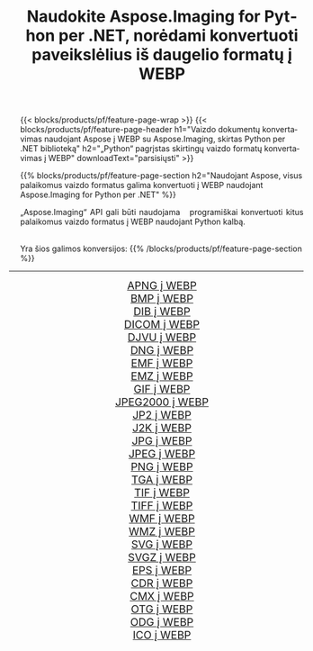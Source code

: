 ﻿---
title: Naudokite Aspose.Imaging for Python per .NET, norėdami konvertuoti paveikslėlius iš daugelio formatų į WEBP 
weight: 3920
url: /lt/python-net/conversion/to/webp/ 
lang: lt
langdirlevel: 2
locales: zh-hans,ja,it,ru,de,es,fr,nl,id,lt,pl,pt,vi,tr,ko,zh-hant,ar,hi,th,sv,cs,uk,he
description: Galite naudoti Aspose.Imaging for Python per .NET biblioteką, norėdami konvertuoti iš įvairių formatų į WEBP
---

{{< blocks/products/pf/feature-page-wrap >}}
{{< blocks/products/pf/feature-page-header h1="Vaizdo dokumentų konvertavimas naudojant Aspose į WEBP su Aspose.Imaging, skirtas Python per .NET biblioteką" h2="„Python“ pagrįstas skirtingų vaizdo formatų konvertavimas į WEBP" downloadText="parsisiųsti" >}}


{{% blocks/products/pf/feature-page-section  h2="Naudojant Aspose, visus palaikomus vaizdo formatus galima konvertuoti į WEBP naudojant Aspose.Imaging for Python per .NET" %}}
<p align=justify>„Aspose.Imaging“ API gali būti naudojama   programiškai konvertuoti kitus palaikomus vaizdo formatus į WEBP naudojant Python kalbą.</p>
<br/>
Yra šios galimos konversijos:
{{% /blocks/products/pf/feature-page-section %}}
<div class="container-fluid productfamilypage bg-gray">
    <div class="convertypes bg-gray agp-content section">
        <div class="container">
		<hr style="margin-left:-20px;"/>
		<div class="row other-converters" style="gap: 10px;font-size: 19px;text-align:center;">
		    <div class='col-md-2 other-converter remove-lp remove-rp'><a href="/imaging/lt/python-net/conversion/apng-to-webp/" style="padding:15px;">APNG į WEBP</a></div>
<div class='col-md-2 other-converter remove-lp remove-rp'><a href="/imaging/lt/python-net/conversion/bmp-to-webp/" style="padding:15px;">BMP į WEBP</a></div>
<div class='col-md-2 other-converter remove-lp remove-rp'><a href="/imaging/lt/python-net/conversion/dib-to-webp/" style="padding:15px;">DIB į WEBP</a></div>
<div class='col-md-2 other-converter remove-lp remove-rp'><a href="/imaging/lt/python-net/conversion/dicom-to-webp/" style="padding:15px;">DICOM į WEBP</a></div>
<div class='col-md-2 other-converter remove-lp remove-rp'><a href="/imaging/lt/python-net/conversion/djvu-to-webp/" style="padding:15px;">DJVU į WEBP</a></div>
<div class='col-md-2 other-converter remove-lp remove-rp'><a href="/imaging/lt/python-net/conversion/dng-to-webp/" style="padding:15px;">DNG į WEBP</a></div>
<div class='col-md-2 other-converter remove-lp remove-rp'><a href="/imaging/lt/python-net/conversion/emf-to-webp/" style="padding:15px;">EMF į WEBP</a></div>
<div class='col-md-2 other-converter remove-lp remove-rp'><a href="/imaging/lt/python-net/conversion/emz-to-webp/" style="padding:15px;">EMZ į WEBP</a></div>
<div class='col-md-2 other-converter remove-lp remove-rp'><a href="/imaging/lt/python-net/conversion/gif-to-webp/" style="padding:15px;">GIF į WEBP</a></div>
<div class='col-md-2 other-converter remove-lp remove-rp'><a href="/imaging/lt/python-net/conversion/jpeg2000-to-webp/" style="padding:15px;">JPEG2000 į WEBP</a></div>
<div class='col-md-2 other-converter remove-lp remove-rp'><a href="/imaging/lt/python-net/conversion/jp2-to-webp/" style="padding:15px;">JP2 į WEBP</a></div>
<div class='col-md-2 other-converter remove-lp remove-rp'><a href="/imaging/lt/python-net/conversion/j2k-to-webp/" style="padding:15px;">J2K į WEBP</a></div>
<div class='col-md-2 other-converter remove-lp remove-rp'><a href="/imaging/lt/python-net/conversion/jpg-to-webp/" style="padding:15px;">JPG į WEBP</a></div>
<div class='col-md-2 other-converter remove-lp remove-rp'><a href="/imaging/lt/python-net/conversion/jpeg-to-webp/" style="padding:15px;">JPEG į WEBP</a></div>
<div class='col-md-2 other-converter remove-lp remove-rp'><a href="/imaging/lt/python-net/conversion/png-to-webp/" style="padding:15px;">PNG į WEBP</a></div>
<div class='col-md-2 other-converter remove-lp remove-rp'><a href="/imaging/lt/python-net/conversion/tga-to-webp/" style="padding:15px;">TGA į WEBP</a></div>
<div class='col-md-2 other-converter remove-lp remove-rp'><a href="/imaging/lt/python-net/conversion/tif-to-webp/" style="padding:15px;">TIF į WEBP</a></div>
<div class='col-md-2 other-converter remove-lp remove-rp'><a href="/imaging/lt/python-net/conversion/tiff-to-webp/" style="padding:15px;">TIFF į WEBP</a></div>
<div class='col-md-2 other-converter remove-lp remove-rp'><a href="/imaging/lt/python-net/conversion/wmf-to-webp/" style="padding:15px;">WMF į WEBP</a></div>
<div class='col-md-2 other-converter remove-lp remove-rp'><a href="/imaging/lt/python-net/conversion/wmz-to-webp/" style="padding:15px;">WMZ į WEBP</a></div>
<div class='col-md-2 other-converter remove-lp remove-rp'><a href="/imaging/lt/python-net/conversion/svg-to-webp/" style="padding:15px;">SVG į WEBP</a></div>
<div class='col-md-2 other-converter remove-lp remove-rp'><a href="/imaging/lt/python-net/conversion/svgz-to-webp/" style="padding:15px;">SVGZ į WEBP</a></div>
<div class='col-md-2 other-converter remove-lp remove-rp'><a href="/imaging/lt/python-net/conversion/eps-to-webp/" style="padding:15px;">EPS į WEBP</a></div>
<div class='col-md-2 other-converter remove-lp remove-rp'><a href="/imaging/lt/python-net/conversion/cdr-to-webp/" style="padding:15px;">CDR į WEBP</a></div>
<div class='col-md-2 other-converter remove-lp remove-rp'><a href="/imaging/lt/python-net/conversion/cmx-to-webp/" style="padding:15px;">CMX į WEBP</a></div>
<div class='col-md-2 other-converter remove-lp remove-rp'><a href="/imaging/lt/python-net/conversion/otg-to-webp/" style="padding:15px;">OTG į WEBP</a></div>
<div class='col-md-2 other-converter remove-lp remove-rp'><a href="/imaging/lt/python-net/conversion/odg-to-webp/" style="padding:15px;">ODG į WEBP</a></div>
<div class='col-md-2 other-converter remove-lp remove-rp'><a href="/imaging/lt/python-net/conversion/ico-to-webp/" style="padding:15px;">ICO į WEBP</a></div>
                </div>
        </div>
    </div>
</div>
<br/>

